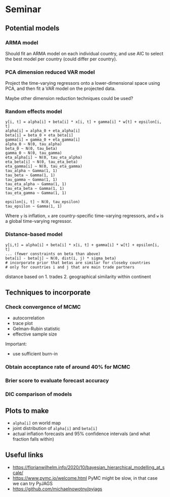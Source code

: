 # Seminar
## Potential models
### ARMA model
Should fit an ARMA model on each individual country, and use AIC to select the best model per country (could differ per country).

### PCA dimension reduced VAR model
Project the time-varying regressors onto a lower-dimensional space using PCA, and then fit a VAR model on the projected data.

Maybe other dimension reduction techniques could be used?

### Random effects model

```
y[i, t] = alpha[i] + beta[i] * x[i, t] + gamma[i] * w[t] + epsilon[i, t]
alpha[i] = alpha_0 + eta_alpha[i]
beta[i] = beta_0 + eta_beta[i]
gamma[i] = gamma_0 + eta_gamma[i]
alpha_0 ~ N(0, tau_alpha)
beta_0 ~ N(0, tau_beta)
gamma_0 ~ N(0, tau_gamma)
eta_alpha[i] ~ N(0, tau_eta_alpha)
eta_beta[i] ~ N(0, tau_eta_beta)
eta_gamma[i] ~ N(0, tau_eta_gamma)
tau_alpha ~ Gamma(1, 1)
tau_beta ~ Gamma(1, 1)
tau_gamma ~ Gamma(1, 1)
tau_eta_alpha ~ Gamma(1, 1)
tau_eta_beta ~ Gamma(1, 1)
tau_eta_gamma ~ Gamma(1, 1)

epsilon[i, t] ~ N(0, tau_epsilon)
tau_epsilon ~ Gamma(1, 1)
```

Where `y` is inflation, `x` are country-specific time-varying regressors, and `w` is a global time-varying regressor.

### Distance-based model
```
y[i,t] = alpha[i] + beta[i] * x[i, t] + gamma[i] * w[t] + epsilon[i, t]
... (fewer constraints on beta than above)
beta[i] - beta[j] ~ N(0, dist(i, j) * sigma_beta) 
# incorporate prior that betas are similar for closeby countries
# only for countries i and j that are main trade partners
```
distance based on 1. trades 2. geographical similarity within continent

## Techniques to incorporate
### Check convergence of MCMC
- autocorrelation 
- trace plot
- Gelman-Rubin statistic
- effective sample size

Important:
- use sufficient burn-in

### Obtain acceptance rate of around 40% for MCMC

### Brier score to evaluate forecast accuracy

### DIC comparison of models

## Plots to make
- `alpha[i]` on world map
- joint distribution of `alpha[i]` and `beta[i]`
- actual inflation forecasts and 95% confidence intervals (and what fraction falls within)


## Useful links
- https://florianwilhelm.info/2020/10/bayesian_hierarchical_modelling_at_scale/
- https://www.pymc.io/welcome.html
PyMC might be slow, in that case we can try PyJAGS
- https://github.com/michaelnowotny/pyjags
